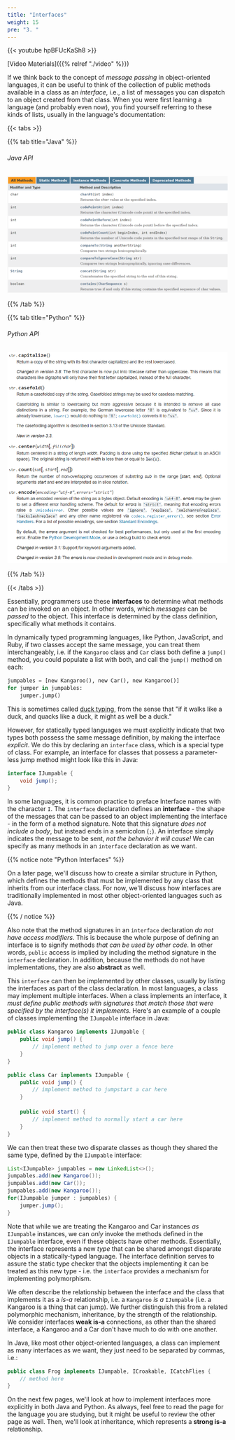 ```yaml
---
title: "Interfaces"
weight: 15
pre: "3. "
---
```


{{< youtube hpBFUcKaSh8  >}}

[Video Materials]({{% relref "./video" %}})

If we think back to the concept of _message passing_ in object-oriented languages, it can be useful to think of the collection of public methods available in a class as an _interface_, i.e., a list of messages you can dispatch to an object created from that class.  When you were first learning a language (and probably even now), you find yourself referring to these kinds of lists, usually in the language's documentation: 

{{< tabs >}}

{{% tab title="Java" %}}

###### Java API

![Java API](/images/6/java_api.png)

{{% /tab %}}

{{% tab title="Python" %}}

###### Python API

![Python API](/images/6/python_api.png)

{{% /tab %}}

{{< /tabs >}}

Essentially, programmers use these **interfaces** to determine what methods can be invoked on an object.  In other words, which _messages_ can be _passed_ to the object.  This interface is determined by the class definition, specifically what methods it contains.

In dynamically typed programming languages, like Python, JavaScript, and Ruby, if two classes accept the same message, you can treat them interchangeably, i.e. if the `Kangaroo` class and `Car` class both define a `jump()` method, you could populate a list with both, and call the `jump()` method on each:

```python
jumpables = [new Kangaroo(), new Car(), new Kangaroo()]
for jumper in jumpables:
    jumper.jump()
```

This is sometimes called [duck typing](https://en.wikipedia.org/wiki/Duck_typing), from the sense that "if it walks like a duck, and quacks like a duck, it might as well be a duck."

However, for statically typed languages we must explicitly indicate that two types both possess the same message definition, by making the interface _explicit_.  We do this by declaring an `interface` class, which is a special type of class.  For example, an interface for classes that possess a parameter-less jump method might look like this in Java:

```java
interface IJumpable {
    void jump();
}
```

In some languages, it is common practice to preface Interface names with the character `I`. The `interface` declaration defines an **interface** - the shape of the messages that can be passed to an object implementing the interface - in the form of a method signature.  Note that this signature _does not include a body_, but instead ends in a semicolon (`;`).  An interface simply indicates the message to be sent, _not the behavior it will cause!_  We can specify as many methods in an `interface` declaration as we want.

{{% notice note "Python Interfaces" %}}

On a later page, we'll discuss how to create a similar structure in Python, which defines the methods that must be implemented by any class that inherits from our interface class. For now, we'll discuss how interfaces are traditionally implemented in most other object-oriented languages such as Java.

{{% / notice %}}

Also note that the method signatures in an `interface` declaration _do not have access modifiers_.  This is because the whole purpose of defining an interface is to signify methods _that can be used by other code_.  In other words, `public` access is implied by including the method signature in the `interface` declaration. In addition, because the methods do not have implementations, they are also **abstract** as well. 

This `interface` can then be implemented by other classes, usually by listing the interfaces as part of the class declaration. In most languages, a class may implement multiple interfaces. When a class implements an interface, it _must define public methods with signatures that match those that were specified by the interface(s) it implements_. Here's an example of a couple of classes implementing the `IJumpable` interface in Java:

```java
public class Kangaroo implements IJumpable {
    public void jump() {
        // implement method to jump over a fence here 
    }
}
```

```java
public class Car implements IJumpable {
    public void jump() {
        // implement method to jumpstart a car here
    }
    
    public void start() {
        // implement method to normally start a car here
    }
}
```

We can then treat these two disparate classes as though they shared the same type, defined by the `IJumpable` interface:

```java
List<IJumpable> jumpables = new LinkedList<>();
jumpables.add(new Kangaroo());
jumpables.add(new Car());
jumpables.add(new Kangaroo());
for(IJumpable jumper : jumpables) {
    jumper.jump();
}
```

Note that while we are treating the Kangaroo and Car instances _as_ `IJumpable` instances, we can _only_ invoke the methods defined in the `IJumpable` interface, even if these objects have other methods. Essentially, the interface represents a new _type_ that can be shared amongst disparate objects in a statically-typed language. The interface definition serves to assure the static type checker that the objects implementing it can be treated as this new type - i.e. the `interface` provides a mechanism for implementing polymorphism. 

We often describe the relationship between the interface and the class that implements it as a *is-a* relationship, i.e. a `Kangaroo` _is a_ `IJumpable` (i.e. a Kangaroo is a thing that can jump).  We further distinguish this from a related polymorphic mechanism, inheritance, by the strength of the relationship.  We consider interfaces **weak is-a** connections, as other than the shared interface, a Kangaroo and a Car don't have much to do with one another.

In Java, like most other object-oriented languages, a class can implement as many interfaces as we want, they just need to be separated by commas, i.e.:

```java
public class Frog implements IJumpable, ICroakable, ICatchFlies {
    // method here
}
```

On the next few pages, we'll look at how to implement interfaces more explicitly in both Java and Python. As always, feel free to read the page for the language you are studying, but it might be useful to review the other page as well. Then, we'll look at inheritance, which represents a **strong is-a** relationship.

